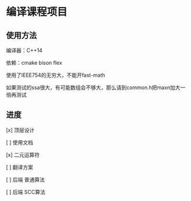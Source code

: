 
# 编译课程项目

## 使用方法
编译器：C++14

依赖：cmake bison flex 

使用了IEEE754的无穷大，不能开fast-math

如果测试的ssa很大，有可能数组会不够大，那么请到common.h把maxn加大一倍再测试

## 进度

[x] 顶层设计

[ ] 使用文档

[x] 二元运算符

[ ] 翻译方案

[ ] 后端 普通算法

[ ] 后端 SCC算法


